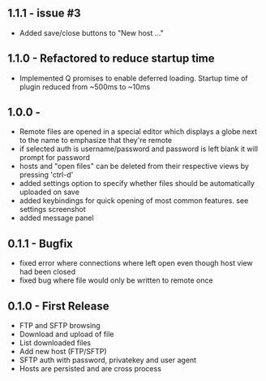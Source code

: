 ## 1.1.1 - issue #3
* Added save/close buttons to "New host ..."

## 1.1.0 - Refactored to reduce startup time
* Implemented Q promises to enable deferred loading. Startup time of plugin reduced from ~500ms to ~10ms

## 1.0.0 -
* Remote files are opened in a special editor which displays a globe next to the name to emphasize that they're remote
* if selected auth is username/password and password is left blank it will prompt for password
* hosts and "open files" can be deleted from their respective views by pressing 'ctrl-d'
* added settings option to specify whether files should be automatically uploaded on save
* added keybindings for quick opening of most common features. see settings screenshot
* added message panel

## 0.1.1 - Bugfix
* fixed error where connections where left open even though host view had been closed
* fixed bug where file would only be written to remote once

## 0.1.0 - First Release
* FTP and SFTP browsing
* Download and upload of file
* List downloaded files
* Add new host (FTP/SFTP)
* SFTP auth with password, privatekey and user agent
* Hosts are persisted and are cross process

